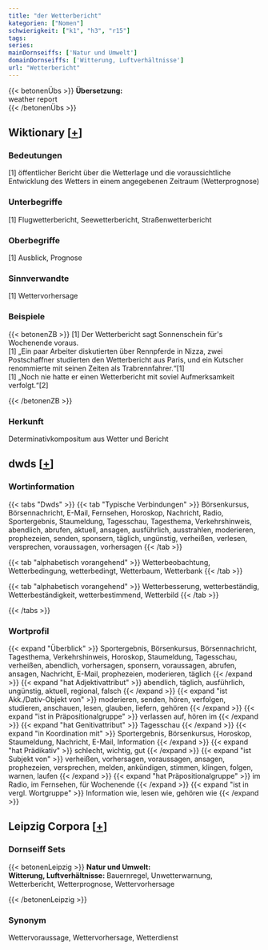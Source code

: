 ```yaml
---
title: "der Wetterbericht"
kategorien: ["Nomen"]
schwierigkeit: ["k1", "h3", "r15"]
tags:
series:
mainDornseiffs: ['Natur und Umwelt']
domainDornseiffs: ['Witterung, Luftverhältnisse']
url: "Wetterbericht"
---
```


{{< betonenÜbs >}}
**Übersetzung:**  
weather report  
{{< /betonenÜbs >}}

## Wiktionary [[+](https://de.wiktionary.org/wiki/Wetterbericht)]

### Bedeutungen
[1] öffentlicher Bericht über die Wetterlage und die voraussichtliche Entwicklung des Wetters in einem angegebenen Zeitraum (Wetterprognose)  

### Unterbegriffe
[1] Flugwetterbericht, Seewetterbericht, Straßenwetterbericht  

### Oberbegriffe
[1] Ausblick, Prognose  

### Sinnverwandte
[1] Wettervorhersage  

### Beispiele
{{< betonenZB >}}
[1] Der Wetterbericht sagt Sonnenschein für's Wochenende voraus.  
[1] „Ein paar Arbeiter diskutierten über Rennpferde in Nizza, zwei Postschaffner studierten den Wetterbericht aus Paris, und ein Kutscher renommierte mit seinen Zeiten als Trabrennfahrer.“[1]  
[1] „Noch nie hatte er einen Wetterbericht mit soviel Aufmerksamkeit verfolgt.“[2]  

{{< /betonenZB >}}
### Herkunft
Determinativkompositum aus Wetter und Bericht  



## dwds [[+](https://www.dwds.de/wb/Wetterbericht)]

### Wortinformation
{{< tabs "Dwds" >}}
{{< tab "Typische Verbindungen" >}}
Börsenkursus, Börsennachricht, E-Mail, Fernsehen, Horoskop, Nachricht, Radio, Sportergebnis, Staumeldung, Tagesschau, Tagesthema, Verkehrshinweis, abendlich, abrufen, aktuell, ansagen, ausführlich, ausstrahlen, moderieren, prophezeien, senden, sponsern, täglich, ungünstig, verheißen, verlesen, versprechen, voraussagen, vorhersagen
{{< /tab >}}

{{< tab "alphabetisch vorangehend" >}}
Wetterbeobachtung, Wetterbedingung, wetterbedingt, Wetterbaum, Wetterbank
{{< /tab >}}

{{< tab "alphabetisch vorangehend" >}}
Wetterbesserung, wetterbeständig, Wetterbeständigkeit, wetterbestimmend, Wetterbild
{{< /tab >}}

{{< /tabs >}}

### Wortprofil
{{< expand "Überblick" >}} Sportergebnis, Börsenkursus, Börsennachricht, Tagesthema, Verkehrshinweis, Horoskop, Staumeldung, Tagesschau, verheißen, abendlich, vorhersagen, sponsern, voraussagen, abrufen, ansagen, Nachricht, E-Mail, prophezeien, moderieren, täglich {{< /expand >}}
{{< expand "hat Adjektivattribut" >}} abendlich, täglich, ausführlich, ungünstig, aktuell, regional, falsch {{< /expand >}}
{{< expand "ist Akk./Dativ-Objekt von" >}} moderieren, senden, hören, verfolgen, studieren, anschauen, lesen, glauben, liefern, gehören {{< /expand >}}
{{< expand "ist in Präpositionalgruppe" >}} verlassen auf, hören im {{< /expand >}}
{{< expand "hat Genitivattribut" >}} Tagesschau {{< /expand >}}
{{< expand "in Koordination mit" >}} Sportergebnis, Börsenkursus, Horoskop, Staumeldung, Nachricht, E-Mail, Information {{< /expand >}}
{{< expand "hat Prädikativ" >}} schlecht, wichtig, gut {{< /expand >}}
{{< expand "ist Subjekt von" >}} verheißen, vorhersagen, voraussagen, ansagen, prophezeien, versprechen, melden, ankündigen, stimmen, klingen, folgen, warnen, laufen {{< /expand >}}
{{< expand "hat Präpositionalgruppe" >}} im Radio, im Fernsehen, für Wochenende {{< /expand >}}
{{< expand "ist in vergl. Wortgruppe" >}} Information wie, lesen wie, gehören wie {{< /expand >}}

## Leipzig Corpora [[+](https://corpora.uni-leipzig.de/en/res?word=Wetterbericht&corpusId=deu_newscrawl-public_2018)]

### Dornseiff Sets
{{< betonenLeipzig >}}
**Natur und Umwelt:**  
**Witterung, Luftverhältnisse:** Bauernregel, Unwetterwarnung, Wetterbericht, Wetterprognose, Wettervorhersage  

{{< /betonenLeipzig >}}

### Synonym
Wettervoraussage, Wettervorhersage, Wetterdienst

